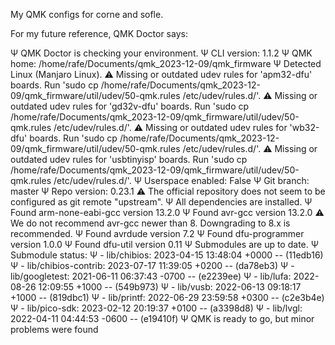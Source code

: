 My QMK configs for corne and sofle.

For my future reference, QMK Doctor says:

Ψ QMK Doctor is checking your environment.
Ψ CLI version: 1.1.2
Ψ QMK home: /home/rafe/Documents/qmk_2023-12-09/qmk_firmware
Ψ Detected Linux (Manjaro Linux).
⚠ Missing or outdated udev rules for 'apm32-dfu' boards. Run 'sudo cp /home/rafe/Documents/qmk_2023-12-09/qmk_firmware/util/udev/50-qmk.rules /etc/udev/rules.d/'.
⚠ Missing or outdated udev rules for 'gd32v-dfu' boards. Run 'sudo cp /home/rafe/Documents/qmk_2023-12-09/qmk_firmware/util/udev/50-qmk.rules /etc/udev/rules.d/'.
⚠ Missing or outdated udev rules for 'wb32-dfu' boards. Run 'sudo cp /home/rafe/Documents/qmk_2023-12-09/qmk_firmware/util/udev/50-qmk.rules /etc/udev/rules.d/'.
⚠ Missing or outdated udev rules for 'usbtinyisp' boards. Run 'sudo cp /home/rafe/Documents/qmk_2023-12-09/qmk_firmware/util/udev/50-qmk.rules /etc/udev/rules.d/'.
Ψ Userspace enabled: False
Ψ Git branch: master
Ψ Repo version: 0.23.1
⚠ The official repository does not seem to be configured as git remote "upstream".
Ψ All dependencies are installed.
Ψ Found arm-none-eabi-gcc version 13.2.0
Ψ Found avr-gcc version 13.2.0
⚠ We do not recommend avr-gcc newer than 8. Downgrading to 8.x is recommended.
Ψ Found avrdude version 7.2
Ψ Found dfu-programmer version 1.0.0
Ψ Found dfu-util version 0.11
Ψ Submodules are up to date.
Ψ Submodule status:
Ψ - lib/chibios: 2023-04-15 13:48:04 +0000 --  (11edb16)
Ψ - lib/chibios-contrib: 2023-07-17 11:39:05 +0200 --  (da78eb3)
Ψ - lib/googletest: 2021-06-11 06:37:43 -0700 --  (e2239ee)
Ψ - lib/lufa: 2022-08-26 12:09:55 +1000 --  (549b973)
Ψ - lib/vusb: 2022-06-13 09:18:17 +1000 --  (819dbc1)
Ψ - lib/printf: 2022-06-29 23:59:58 +0300 --  (c2e3b4e)
Ψ - lib/pico-sdk: 2023-02-12 20:19:37 +0100 --  (a3398d8)
Ψ - lib/lvgl: 2022-04-11 04:44:53 -0600 --  (e19410f)
Ψ QMK is ready to go, but minor problems were found
